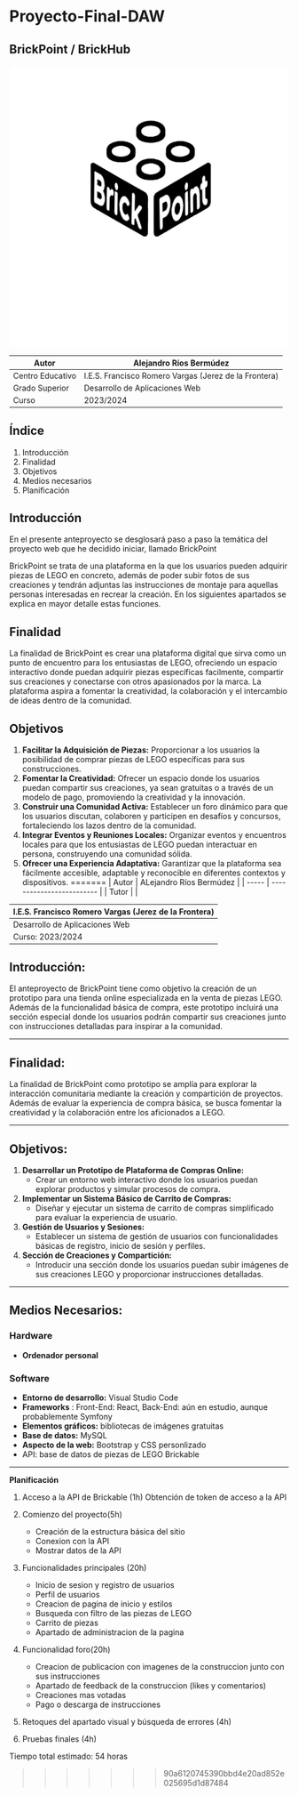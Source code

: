 # Proyecto-Final-DAW


## BrickPoint / BrickHub

<img src="logo1.jpg">

| Autor            | Alejandro Ríos Bermúdez                             |
| ---------------- | ----------------------------------------------------- |
| Centro Educativo | I.E.S. Francisco Romero Vargas (Jerez de la Frontera) |
| Grado Superior   | Desarrollo de Aplicaciones Web                        |
| Curso            | 2023/2024                                             |

## Índice

1. Introducción
2. Finalidad
3. Objetivos
4. Medios necesarios
5. Planificación

## Introducción

En el presente anteproyecto se desglosará paso a paso la temática del proyecto web que he decidido iniciar, llamado BrickPoint

BrickPoint se trata de una plataforma en la que los usuarios pueden adquirir piezas de LEGO en concreto, además de poder subir fotos de sus creaciones y tendrán adjuntas las instrucciones de montaje para aquellas personas interesadas en recrear la creación. En los siguientes apartados se explica en mayor detalle estas funciones.

## Finalidad

La finalidad de BrickPoint es crear una plataforma digital que sirva como un punto de encuentro para los entusiastas de LEGO, ofreciendo un espacio interactivo donde puedan adquirir piezas específicas facilmente, compartir sus creaciones y conectarse con otros apasionados por la marca. La plataforma aspira a fomentar la creatividad, la colaboración y el intercambio de ideas dentro de la comunidad.

## Objetivos

1. **Facilitar la Adquisición de Piezas:** Proporcionar a los usuarios la posibilidad de comprar piezas de LEGO específicas para sus construcciones.
2. **Fomentar la Creatividad:** Ofrecer un espacio donde los usuarios puedan compartir sus creaciones, ya sean gratuitas o a través de un modelo de pago, promoviendo la creatividad y la innovación.
3. **Construir una Comunidad Activa:** Establecer un foro dinámico para que los usuarios discutan, colaboren y participen en desafíos y concursos, fortaleciendo los lazos dentro de la comunidad.
4. **Integrar Eventos y Reuniones Locales:** Organizar eventos y encuentros locales para que los entusiastas de LEGO puedan interactuar en persona, construyendo una comunidad sólida.
5. **Ofrecer una Experiencia Adaptativa:** Garantizar que la plataforma sea fácilmente accesible, adaptable y reconocible en diferentes contextos y dispositivos.
=======
| Autor | ALejandro Ríos Bermúdez |
| ----- | ------------------------- |
| Tutor |                           |

| I.E.S. Francisco Romero Vargas (Jerez de la Frontera) |
| ----------------------------------------------------- |
| Desarrollo de Aplicaciones Web                        |
| Curso: 2023/2024                                      |

## Introducción:

El anteproyecto de BrickPoint tiene como objetivo la creación de un prototipo para una tienda online especializada en la venta de piezas LEGO. Además de la funcionalidad básica de compra, este prototipo incluirá una sección especial donde los usuarios podrán compartir sus creaciones junto con instrucciones detalladas para inspirar a la comunidad.

---

## Finalidad:

La finalidad de BrickPoint como prototipo se amplía para explorar la interacción comunitaria mediante la creación y compartición de proyectos. Además de evaluar la experiencia de compra básica, se busca fomentar la creatividad y la colaboración entre los aficionados a LEGO.

---

## Objetivos:

1. **Desarrollar un Prototipo de Plataforma de Compras Online:**
   * Crear un entorno web interactivo donde los usuarios puedan explorar productos y simular procesos de compra.
2. **Implementar un Sistema Básico de Carrito de Compras:**
   * Diseñar y ejecutar un sistema de carrito de compras simplificado para evaluar la experiencia de usuario.
3. **Gestión de Usuarios y Sesiones:**
   * Establecer un sistema de gestión de usuarios con funcionalidades básicas de registro, inicio de sesión y perfiles.
4. **Sección de Creaciones y Compartición:**
   * Introducir una sección donde los usuarios puedan subir imágenes de sus creaciones LEGO y proporcionar instrucciones detalladas.

---

## Medios Necesarios:

### Hardware

* **Ordenador personal**

### Software

* **Entorno de desarrollo:** Visual Studio Code
* **Frameworks** : Front-End: React, Back-End: aún en estudio, aunque probablemente Symfony
* **Elementos gráficos:** bibliotecas de imágenes gratuitas
* **Base de datos:** MySQL
* **Aspecto de la web:** Bootstrap y CSS personlizado
* API: base de datos de piezas de LEGO Brickable

---

**Planificación**

1. Acceso a la API de Brickable (1h) Obtención de token de acceso a la API
2. Comienzo del proyecto(5h)

   - Creación de la estructura básica del sitio
   - Conexion con la API
   - Mostrar datos de la API
3. Funcionalidades principales (20h)

   - Inicio de sesion y registro de usuarios
   - Perfil de usuarios
   - Creacion de pagina de inicio y estilos
   - Busqueda con filtro de las piezas de LEGO
   - Carrito de piezas
   - Apartado de administracion de la pagina
4. Funcionalidad foro(20h)

   - Creacion de publicacion con imagenes de la construccion junto con sus instrucciones
   - Apartado de feedback de la construccion (likes y comentarios)
   - Creaciones mas votadas
   - Pago o descarga de instrucciones
5. Retoques del apartado visual y búsqueda de errores (4h)
6. Pruebas finales (4h)

Tiempo total estimado: 54 horas
>>>>>>> 90a6120745390bbd4e20ad852e025695d1d87484
